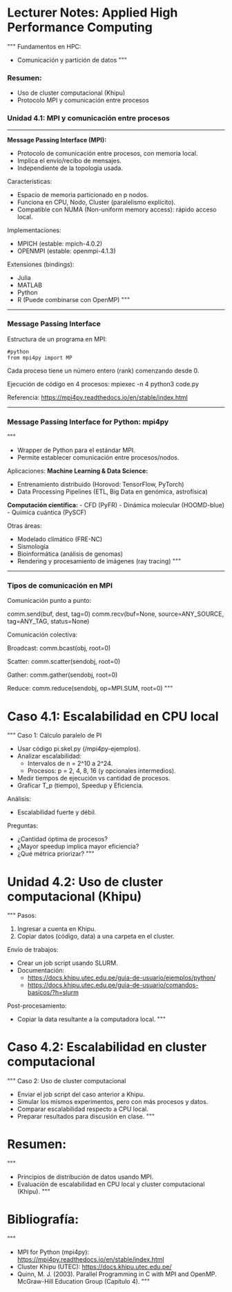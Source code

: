 # Lecturer Notes: Applied High Performance Computing

"""
Fundamentos en HPC:
- Comunicación y partición de datos
"""

### Resumen:
- Uso de cluster computacional (Khipu)
- Protocolo MPI y comunicación entre procesos

### Unidad 4.1: MPI y comunicación entre procesos

---------------
**Message Passing Interface (MPI):**
- Protocolo de comunicación entre procesos, con memoria local.
- Implica el envío/recibo de mensajes.
- Independiente de la topología usada.

Características:
- Espacio de memoria particionado en p nodos.
- Funciona en CPU, Nodo, Cluster (paralelismo explícito).
- Compatible con NUMA (Non-uniform memory access): rápido acceso local.

Implementaciones:
- MPICH (estable: mpich-4.0.2)
- OPENMPI (estable: openmpi-4.1.3)

Extensiones (bindings):
- Julia
- MATLAB
- Python
- R
(Puede combinarse con OpenMP)
"""
------------

### Message Passing Interface
Estructura de un programa en MPI:

```
#python
from mpi4py import MP
```

Cada proceso tiene un número entero (rank) comenzando desde 0.

Ejecución de código en 4 procesos:
mpiexec -n 4 python3 code.py

Referencia:
https://mpi4py.readthedocs.io/en/stable/index.html

---------------
### Message Passing Interface for Python:  mpi4py

"""
- Wrapper de Python para el estándar MPI.
- Permite establecer comunicación entre procesos/nodos.

Aplicaciones:
**Machine Learning & Data Science:**
- Entrenamiento distribuido (Horovod: TensorFlow, PyTorch)
- Data Processing Pipelines (ETL, Big Data en genómica, astrofísica)

**Computación científica:**
    - CFD (PyFR)
    - Dinámica molecular (HOOMD-blue)
    - Química cuántica (PySCF)

Otras áreas:
- Modelado climático (FRE-NC)
- Sismología
- Bioinformática (análisis de genomas)
- Rendering y procesamiento de imágenes (ray tracing)
"""
---------
### Tipos de comunicación en MPI


Comunicación punto a punto:

comm.send(buf, dest, tag=0)
comm.recv(buf=None, source=ANY_SOURCE, tag=ANY_TAG, status=None)

Comunicación colectiva:

Broadcast:
comm.bcast(obj, root=0)

Scatter:
comm.scatter(sendobj, root=0)

Gather:
comm.gather(sendobj, root=0)

Reduce:
comm.reduce(sendobj, op=MPI.SUM, root=0)
"""

# Caso 4.1: Escalabilidad en CPU local

"""
Caso 1: Cálculo paralelo de PI

- Usar código pi.skel.py (/mpi4py-ejemplos).
- Analizar escalabilidad:
    - Intervalos de n = 2^10 a 2^24.
    - Procesos: p = 2, 4, 8, 16 (y opcionales intermedios).
- Medir tiempos de ejecución vs cantidad de procesos.
- Graficar T_p (tiempo), Speedup y Eficiencia.

Análisis:
- Escalabilidad fuerte y débil.

Preguntas:
- ¿Cantidad óptima de procesos?
- ¿Mayor speedup implica mayor eficiencia?
- ¿Qué métrica priorizar?
"""

# Unidad 4.2: Uso de cluster computacional (Khipu)

"""
Pasos:
1. Ingresar a cuenta en Khipu.
2. Copiar datos (código, data) a una carpeta en el cluster.

Envío de trabajos:
- Crear un job script usando SLURM.
- Documentación:
    - https://docs.khipu.utec.edu.pe/guia-de-usuario/ejemplos/python/
    - https://docs.khipu.utec.edu.pe/guia-de-usuario/comandos-basicos/?h=slurm

Post-procesamiento:
- Copiar la data resultante a la computadora local.
"""

# Caso 4.2: Escalabilidad en cluster computacional

"""
Caso 2: Uso de cluster computacional

- Enviar el job script del caso anterior a Khipu.
- Simular los mismos experimentos, pero con más procesos y datos.
- Comparar escalabilidad respecto a CPU local.
- Preparar resultados para discusión en clase.
"""

# Resumen:

"""
- Principios de distribución de datos usando MPI.
- Evaluación de escalabilidad en CPU local y cluster computacional (Khipu).
"""

# Bibliografía:

"""
- MPI for Python (mpi4py): https://mpi4py.readthedocs.io/en/stable/index.html
- Cluster Khipu (UTEC): https://docs.khipu.utec.edu.pe/
- Quinn, M. J. (2003). Parallel Programming in C with MPI and OpenMP. McGraw-Hill Education Group (Capítulo 4).
"""
